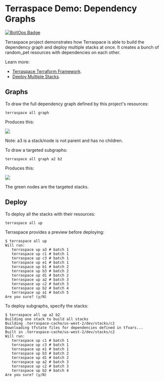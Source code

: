 # Terraspace Demo: Dependency Graphs

[![BoltOps Badge](https://img.boltops.com/boltops/badges/boltops-badge.png)](https://www.boltops.com)

Terraspace project demonstrates how Terraspace is able to build the dependency graph and deploy multiple stacks at once. It creates a bunch of random_pet resources with dependencies on each other.

Learn more:

* [Terraspace Terraform Framework](https://terraspace.cloud/).
* [Deploy Multiple Stacks](https://terraspace.cloud/docs/dependencies/deploy-all/).

## Graphs

To draw the full dependency graph defined by this project's resources:

    terraspace all graph

Produces this:

![](https://img.boltops.com/boltops/repos/terraspace-graph-demo/full-graph.png)

Note: a3 is a stack/node is not parent and has no children.

To draw a targeted subgraphs:

    terraspace all graph a2 b2

Produces this:

![](https://img.boltops.com/boltops/repos/terraspace-graph-demo/subgraph-a2-b2.png)

The green nodes are the targeted stacks.

## Deploy

To deploy all the stacks with their resources:

    terraspace all up

Terraspace provides a preview before deploying:

    $ terraspace all up
    Will run:
       terraspace up a3 # batch 1
       terraspace up c1 # batch 1
       terraspace up c3 # batch 1
       terraspace up e1 # batch 1
       terraspace up b1 # batch 2
       terraspace up b3 # batch 2
       terraspace up d1 # batch 2
       terraspace up a2 # batch 3
       terraspace up c2 # batch 3
       terraspace up b2 # batch 4
       terraspace up a1 # batch 5
    Are you sure? (y/N)

To deploy subgraphs, specify the stacks:

    $ terraspace all up a2 b2
    Building one stack to build all stacks
    Building .terraspace-cache/us-west-2/dev/stacks/c2
    Downloading tfstate files for dependencies defined in tfvars...
    Built in .terraspace-cache/us-west-2/dev/stacks/c2
    Will run:
       terraspace up c1 # batch 1
       terraspace up c3 # batch 1
       terraspace up e1 # batch 1
       terraspace up b3 # batch 2
       terraspace up d1 # batch 2
       terraspace up a2 # batch 3
       terraspace up c2 # batch 3
       terraspace up b2 # batch 4
    Are you sure? (y/N)

